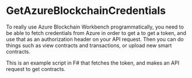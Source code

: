 # GetAzureBlockchainCredentials

To really use Azure Blockchain Workbench programmatically, you need to be able to fetch credentials from Azure in order to get a to get a token, and use that as an authorization header on your API request. Then you can do things such as view contracts and transactions, or upload new smart contracts.

This is an example script in F# that fetches the token, and makes an API request to get contracts.
